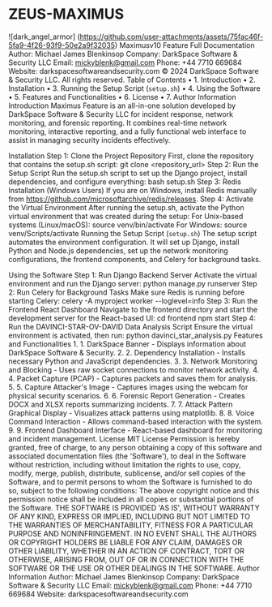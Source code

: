 # ZEUS-MAXIMUS
![dark_angel_armor]
(https://github.com/user-attachments/assets/75fac46f-5fa9-4f26-93f9-50e2a9f32035)
Maximusv10 Feature Full Documentation
Author: Michael James Blenkinsop
Company: DarkSpace Software & Security LLC
Email: mickyblenk@gmail.com
Phone: +44 7710 669684
Website: darkspacesoftwareandsecurity.com
© 2024 DarkSpace Software & Security LLC. All rights reserved.
Table of Contents
    • 1. Introduction
    • 2. Installation
    • 3. Running the Setup Script (`setup.sh`)
    • 4. Using the Software
    • 5. Features and Functionalities
    • 6. License
    • 7. Author Information
Introduction
Maximus Feature is an all-in-one solution developed by DarkSpace Software & Security LLC for incident response, network monitoring, and forensic reporting. It combines real-time network monitoring, interactive reporting, and a fully functional web interface to assist in managing security incidents effectively.








Installation
Step 1: Clone the Project Repository
First, clone the repository that contains the setup.sh script:
git clone <repository_url>
Step 2: Run the Setup Script
Run the setup.sh script to set up the Django project, install dependencies, and configure everything:
bash setup.sh
Step 3: Redis Installation (Windows Users)
If you are on Windows, install Redis manually from https://github.com/microsoftarchive/redis/releases.
Step 4: Activate the Virtual Environment
After running the setup.sh, activate the Python virtual environment that was created during the setup:
For Unix-based systems (Linux/macOS):
source venv/bin/activate
For Windows:
source venv/Scripts/activate
Running the Setup Script (`setup.sh`)
The setup script automates the environment configuration. It will set up Django, install Python and Node.js dependencies, set up the network monitoring configurations, the frontend components, and Celery for background tasks.







Using the Software
Step 1: Run Django Backend Server
Activate the virtual environment and run the Django server:
python manage.py runserver
Step 2: Run Celery for Background Tasks
Make sure Redis is running before starting Celery:
celery -A myproject worker --loglevel=info
Step 3: Run the Frontend React Dashboard
Navigate to the frontend directory and start the development server for the React-based UI:
cd frontend
npm start
Step 4: Run the DAVINCI-STAR-OV-DAVID Data Analysis Script
Ensure the virtual environment is activated, then run:
python davinci_star_analysis.py
Features and Functionalities
    1. 1. DarkSpace Banner - Displays information about DarkSpace Software & Security.
    2. 2. Dependency Installation - Installs necessary Python and JavaScript dependencies.
    3. 3. Network Monitoring and Blocking - Uses raw socket connections to monitor network activity.
    4. 4. Packet Capture (PCAP) - Captures packets and saves them for analysis.
    5. 5. Capture Attacker's Image - Captures images using the webcam for physical security scenarios.
    6. 6. Forensic Report Generation - Creates DOCX and XLSX reports summarizing incidents.
    7. 7. Attack Pattern Graphical Display - Visualizes attack patterns using matplotlib.
    8. 8. Voice Command Interaction - Allows command-based interaction with the system.
    9. 9. Frontend Dashboard Interface - React-based dashboard for monitoring and incident management.
License
MIT License
Permission is hereby granted, free of charge, to any person obtaining a copy of this software and associated documentation files (the 'Software'), to deal in the Software without restriction, including without limitation the rights to use, copy, modify, merge, publish, distribute, sublicense, and/or sell copies of the Software, and to permit persons to whom the Software is furnished to do so, subject to the following conditions:
The above copyright notice and this permission notice shall be included in all copies or substantial portions of the Software.
THE SOFTWARE IS PROVIDED 'AS IS', WITHOUT WARRANTY OF ANY KIND, EXPRESS OR IMPLIED, INCLUDING BUT NOT LIMITED TO THE WARRANTIES OF MERCHANTABILITY, FITNESS FOR A PARTICULAR PURPOSE AND NONINFRINGEMENT. IN NO EVENT SHALL THE AUTHORS OR COPYRIGHT HOLDERS BE LIABLE FOR ANY CLAIM, DAMAGES OR OTHER LIABILITY, WHETHER IN AN ACTION OF CONTRACT, TORT OR OTHERWISE, ARISING FROM, OUT OF OR IN CONNECTION WITH THE SOFTWARE OR THE USE OR OTHER DEALINGS IN THE SOFTWARE.
Author Information
Author: Michael James Blenkinsop
Company: DarkSpace Software & Security LLC
Email: mickyblenk@gmail.com
Phone: +44 7710 669684
Website: darkspacesoftwareandsecurity.com
